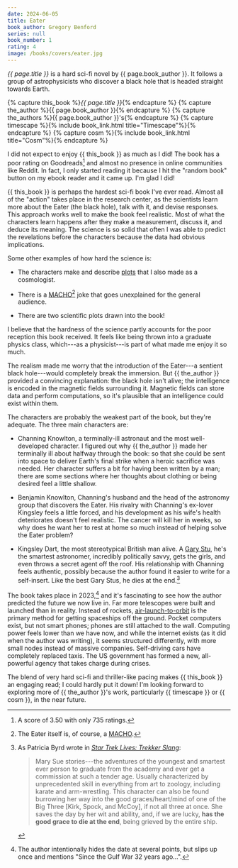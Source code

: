 ```yaml
---
date: 2024-06-05
title: Eater
book_author: Gregory Benford
series: null
book_number: 1
rating: 4
image: /books/covers/eater.jpg
---
```


<cite class="book-title">{{ page.title }}</cite> is a hard sci-fi novel by
<span class="author-name">{{ page.book_author }}</span>. It follows a group of
astrophysicists who discover a black hole that is headed straight towards
Earth.

{% capture this_book %}<cite class="book-title">{{ page.title }}</cite>{% endcapture %}
{% capture the_author %}<span class="author-name">{{ page.book_author }}</span>{% endcapture %}
{% capture the_authors %}<span class="author-name">{{ page.book_author }}'s</span>{% endcapture %}
{% capture timescape %}{% include book_link.html title="Timescape"%}{% endcapture %}
{% capture cosm %}{% include book_link.html title="Cosm"%}{% endcapture %}


I did not expect to enjoy {{ this_book }} as much as I did! The book has a
poor rating on Goodreads[^goodread] and almost no presence in online
communities like Reddit. In fact, I only started reading it because I hit
the "random book" button on my ebook reader and it came up. I'm glad I did!

[^goodread]: A score of 3.50 with only 735 ratings.

{{ this_book }} is perhaps the hardest sci-fi book I've ever read. Almost all
of the "action" takes place in the research center, as the scientists learn
more about the Eater (the black hole), talk with it, and devise responses.
This approach works well to make the book feel realistic. Most of what the
characters learn happens after they make a measurement, discuss it, and deduce
its meaning. The science is so solid that often I was able to predict the
revelations before the characters because the data had obvious implications.

Some other examples of how hard the science is:

- The characters make and describe [plots][plot] that I also made as a
  cosmologist.

- There is a [MACHO][macho][^macho] joke that goes unexplained for the general audience.

- There are two scientific plots drawn into the book!

[plot]: https://en.wikipedia.org/wiki/Plot_(graphics)
[macho]: https://en.wikipedia.org/wiki/Massive_compact_halo_object
[^macho]: The Eater itself is, of course, a [MACHO][macho].

I believe that the hardness of the science partly accounts for the poor
reception this book received. It feels like being thrown into a graduate
physics class, which---as a physicist---is part of what made me enjoy it so
much.

The realism made me worry that the introduction of the Eater---a sentient
black hole---would completely break the immersion. But {{ the_author }}
provided a convincing explanation: the black hole isn't alive; the
intelligence is encoded in the magnetic fields surrounding it. Magnetic fields
can store data and perform computations, so it's plausible that an
intelligence could exist within them.

The characters are probably the weakest part of the book, but they're
adequate. The three main characters are:

- Channing Knowlton, a terminally-ill astronaut and the most well-developed
  character. I figured out why {{ the_author }} made her terminally ill about
  halfway through the book: so that she could be sent into space to deliver
  Earth's final strike when a heroic sacrifice was needed. Her character
  suffers a bit for having been written by a man; there are some sections
  where her thoughts about clothing or being desired feel a little shallow.

- Benjamin Knowlton, Channing's husband and the head of the astronomy
  group that discovers the Eater. His rivalry with Channing's ex-lover Kingsley
  feels a little forced, and his development as his wife's health deteriorates
  doesn't feel realistic. The cancer will kill her in weeks, so why does he
  want her to rest at home so much instead of helping solve the Eater problem?

- Kingsley Dart, the most stereotypical British man alive. A [Gary Stu][gary],
  he's the smartest astronomer, incredibly politically savvy, gets the girls,
  and even throws a secret agent off the roof. His relationship with Channing
  feels authentic, possibly because the author found it easier to write for a
  self-insert. Like the best Gary Stus, he dies at the end.[^gary]

[gary]: https://en.wikipedia.org/wiki/Mary_Sue
[^gary]:
    As Patricia Byrd wrote in [<cite>Star Trek Lives: Trekker
    Slang</cite>][doi]:

    > Mary Sue stories---the adventures of the youngest and smartest ever
    > person to graduate from the academy and ever get a commission at such a
    > tender age. Usually characterized by unprecedented skill in everything
    > from art to zoology, including karate and arm-wrestling. This character
    > can also be found burrowing her way into the good graces/heart/mind of
    > one of the Big Three [Kirk, Spock, and McCoy], if not all three at once.
    > She saves the day by her wit and ability, and, if we are lucky, **has
    > the good grace to die at the end**, being grieved by the entire ship.

[doi]: https://doi.org/10.2307/455340

The book takes place in 2023,[^gulf] and it's fascinating to see how the author
predicted the future we now live in. Far more telescopes were built and
launched than in reality. Instead of rockets, [air-launch-to-orbit][alto] is
the primary method for getting spaceships off the ground. Pocket computers exist, but not smart
phones; phones are still attached to the wall. Computing power feels lower
than we have now, and while the internet exists (as it did when the author was
writing), it seems structured differently, with more small nodes instead of
massive companies. Self-driving cars have completely replaced taxis. The US
government has formed a new, all-powerful agency that takes charge during
crises.

[^gulf]: The author intentionally hides the date at several points, but
    slips up once and mentions "Since the Gulf War 32 years ago...".

[alto]: https://en.wikipedia.org/wiki/Air-launch-to-orbit

The blend of very hard sci-fi and thriller-like pacing makes {{ this_book }}
an engaging read; I could hardly put it down! I'm looking forward to exploring
more of {{ the_author }}'s work, particularly {{ timescape }} or {{ cosm }},
in the near future.
